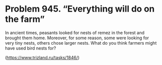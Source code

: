 # Problem 945. “Everything will do on the farm”

In ancient times, peasants looked for nests of remez in the forest and brought them home. Moreover, for some reason, some were looking for very tiny nests, others chose larger nests. What do you think farmers might have used bird nests for?

(https://www.trizland.ru/tasks/1846/)